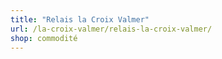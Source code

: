 ```yaml
---
title: "Relais la Croix Valmer"
url: /la-croix-valmer/relais-la-croix-valmer/
shop: commodité
---
```

